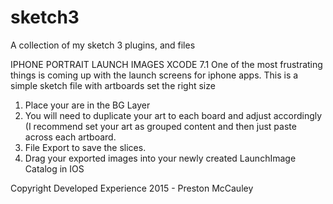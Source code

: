 # sketch3
A collection of my sketch 3 plugins, and files

IPHONE PORTRAIT LAUNCH IMAGES XCODE 7.1
One of the most frustrating things is coming up with the launch screens for iphone apps. This is
a simple sketch file with artboards set the right size

1. Place your are in the BG Layer 
2. You will need to duplicate your art to each board and adjust accordingly (I recommend set your
art as grouped content and then just paste across each artboard.
3. File Export to save the slices.
4. Drag your exported images into your newly created LaunchImage Catalog in IOS

Copyright Developed Experience 2015 - Preston McCauley
